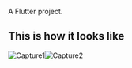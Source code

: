 

A Flutter project.

## This is how it looks like
![Capture1](https://user-images.githubusercontent.com/80116765/165991766-6ba394f3-eeba-4a4b-9bae-8bf6e118ab5c.PNG)![Capture2](https://user-images.githubusercontent.com/80116765/165991812-1d66ef01-d29a-44ea-86a8-f95df6830cc4.PNG)


